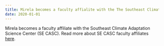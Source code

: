 ```yaml
---
title: Mirela becomes a faculty affialite with the The Southeast Climate Adaptation Science Center
date: 2020-01-01
---
```



<!--more-->

Mirela becomes a faculty affiliate with the Southeast Climate Adaptation Science Center (SE CASC). Read more about SE CASC faculty affiliates <a href = "https://secasc.ncsu.edu/home/about/people/faculty-affiliates/"> here</a>. 
